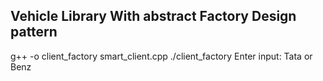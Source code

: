 ## Vehicle Library With abstract Factory Design pattern

g++ -o client_factory smart_client.cpp
./client_factory
Enter input: Tata or Benz
